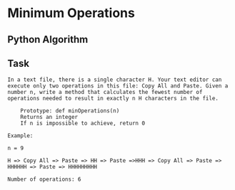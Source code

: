 # Minimum Operations

## Python Algorithm

## Task

    In a text file, there is a single character H. Your text editor can execute only two operations in this file: Copy All and Paste. Given a number n, write a method that calculates the fewest number of operations needed to result in exactly n H characters in the file.

        Prototype: def minOperations(n)
        Returns an integer
        If n is impossible to achieve, return 0

    Example:

    n = 9

    H => Copy All => Paste => HH => Paste =>HHH => Copy All => Paste => HHHHHH => Paste => HHHHHHHHH

    Number of operations: 6
